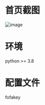 # 首页截图
![image](https://github.com/user-attachments/assets/98ae74a6-38c6-4fb2-afcf-ca2c2e827712)
# 环境
python >= 3.8
# 配置文件
fofakey
